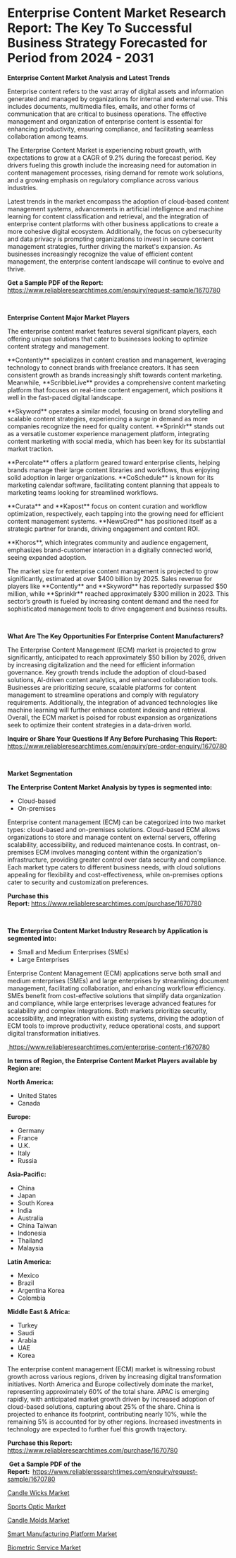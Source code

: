 <p><h1>Enterprise Content Market Research Report: The Key To Successful Business Strategy Forecasted for Period from 2024 - 2031</h1></p><p><strong>Enterprise Content Market Analysis and Latest Trends</strong></p>
<p><p>Enterprise content refers to the vast array of digital assets and information generated and managed by organizations for internal and external use. This includes documents, multimedia files, emails, and other forms of communication that are critical to business operations. The effective management and organization of enterprise content is essential for enhancing productivity, ensuring compliance, and facilitating seamless collaboration among teams.</p><p>The Enterprise Content Market is experiencing robust growth, with expectations to grow at a CAGR of 9.2% during the forecast period. Key drivers fueling this growth include the increasing need for automation in content management processes, rising demand for remote work solutions, and a growing emphasis on regulatory compliance across various industries. </p><p>Latest trends in the market encompass the adoption of cloud-based content management systems, advancements in artificial intelligence and machine learning for content classification and retrieval, and the integration of enterprise content platforms with other business applications to create a more cohesive digital ecosystem. Additionally, the focus on cybersecurity and data privacy is prompting organizations to invest in secure content management strategies, further driving the market's expansion. As businesses increasingly recognize the value of efficient content management, the enterprise content landscape will continue to evolve and thrive.</p></p>
<p><strong>Get a Sample PDF of the Report:&nbsp;</strong> <a href="https://www.reliableresearchtimes.com/enquiry/request-sample/1670780?utm_campaign=1951&utm_medium=2&utm_source=Github&utm_content=ia&utm_term=20122024&utm_id=enterprise-content">https://www.reliableresearchtimes.com/enquiry/request-sample/1670780</a></p>
<p>&nbsp;</p>
<p><strong>Enterprise Content Major Market Players</strong></p>
<p><p>The enterprise content market features several significant players, each offering unique solutions that cater to businesses looking to optimize content strategy and management. </p><p>**Contently** specializes in content creation and management, leveraging technology to connect brands with freelance creators. It has seen consistent growth as brands increasingly shift towards content marketing. Meanwhile, **ScribbleLive** provides a comprehensive content marketing platform that focuses on real-time content engagement, which positions it well in the fast-paced digital landscape.</p><p>**Skyword** operates a similar model, focusing on brand storytelling and scalable content strategies, experiencing a surge in demand as more companies recognize the need for quality content. **Sprinklr** stands out as a versatile customer experience management platform, integrating content marketing with social media, which has been key for its substantial market traction. </p><p>**Percolate** offers a platform geared toward enterprise clients, helping brands manage their large content libraries and workflows, thus enjoying solid adoption in larger organizations. **CoSchedule** is known for its marketing calendar software, facilitating content planning that appeals to marketing teams looking for streamlined workflows.</p><p>**Curata** and **Kapost** focus on content curation and workflow optimization, respectively, each tapping into the growing need for efficient content management systems. **NewsCred** has positioned itself as a strategic partner for brands, driving engagement and content ROI.</p><p>**Khoros**, which integrates community and audience engagement, emphasizes brand-customer interaction in a digitally connected world, seeing expanded adoption. </p><p>The market size for enterprise content management is projected to grow significantly, estimated at over $400 billion by 2025. Sales revenue for players like **Contently** and **Skyword** has reportedly surpassed $50 million, while **Sprinklr** reached approximately $300 million in 2023. This sector’s growth is fueled by increasing content demand and the need for sophisticated management tools to drive engagement and business results.</p></p>
<p>&nbsp;</p>
<p><strong>What Are The Key Opportunities For Enterprise Content Manufacturers?</strong></p>
<p><p>The Enterprise Content Management (ECM) market is projected to grow significantly, anticipated to reach approximately $50 billion by 2026, driven by increasing digitalization and the need for efficient information governance. Key growth trends include the adoption of cloud-based solutions, AI-driven content analytics, and enhanced collaboration tools. Businesses are prioritizing secure, scalable platforms for content management to streamline operations and comply with regulatory requirements. Additionally, the integration of advanced technologies like machine learning will further enhance content indexing and retrieval. Overall, the ECM market is poised for robust expansion as organizations seek to optimize their content strategies in a data-driven world.</p></p>
<p><strong>Inquire or Share Your Questions If Any Before Purchasing This Report:</strong> <a href="https://www.reliableresearchtimes.com/enquiry/pre-order-enquiry/1670780?utm_campaign=1951&utm_medium=2&utm_source=Github&utm_content=ia&utm_term=20122024&utm_id=enterprise-content">https://www.reliableresearchtimes.com/enquiry/pre-order-enquiry/1670780</a></p>
<p>&nbsp;</p>
<p><strong>Market Segmentation</strong></p>
<p><strong>The Enterprise Content Market Analysis by types is segmented into:</strong></p>
<p><ul><li>Cloud-based</li><li>On-premises</li></ul></p>
<p><p>Enterprise content management (ECM) can be categorized into two market types: cloud-based and on-premises solutions. Cloud-based ECM allows organizations to store and manage content on external servers, offering scalability, accessibility, and reduced maintenance costs. In contrast, on-premises ECM involves managing content within the organization's infrastructure, providing greater control over data security and compliance. Each market type caters to different business needs, with cloud solutions appealing for flexibility and cost-effectiveness, while on-premises options cater to security and customization preferences.</p></p>
<p><strong>Purchase this Report:&nbsp;</strong><a href="https://www.reliableresearchtimes.com/purchase/1670780?utm_campaign=1951&utm_medium=2&utm_source=Github&utm_content=ia&utm_term=20122024&utm_id=enterprise-content">https://www.reliableresearchtimes.com/purchase/1670780</a></p>
<p>&nbsp;</p>
<p><strong>The Enterprise Content Market Industry Research by Application is segmented into:</strong></p>
<p><ul><li>Small and Medium Enterprises (SMEs)</li><li>Large Enterprises</li></ul></p>
<p><p>Enterprise Content Management (ECM) applications serve both small and medium enterprises (SMEs) and large enterprises by streamlining document management, facilitating collaboration, and enhancing workflow efficiency. SMEs benefit from cost-effective solutions that simplify data organization and compliance, while large enterprises leverage advanced features for scalability and complex integrations. Both markets prioritize security, accessibility, and integration with existing systems, driving the adoption of ECM tools to improve productivity, reduce operational costs, and support digital transformation initiatives.</p></p>
<p><a href="https://www.reliableresearchtimes.com/enterprise-content-r1670780?utm_campaign=1951&utm_medium=2&utm_source=Github&utm_content=ia&utm_term=20122024&utm_id=enterprise-content">&nbsp;https://www.reliableresearchtimes.com/enterprise-content-r1670780</a></p>
<p><strong>In terms of Region, the Enterprise Content Market Players available by Region are:</strong></p>
<p>
    <p> <strong> North America: </strong>
        <ul>
            <li>United States</li>
            <li>Canada</li>
        </ul>
        </p> 
    <p> <strong> Europe: </strong>
        <ul>
            <li>Germany</li>
            <li>France</li>
            <li>U.K.</li>
            <li>Italy</li>
            <li>Russia</li>
        </ul>
        </p> 
    <p> <strong> Asia-Pacific: </strong>
        <ul>
            <li>China</li>
            <li>Japan</li>
            <li>South Korea</li>
            <li>India</li>
            <li>Australia</li>
            <li>China Taiwan</li>
            <li>Indonesia</li>
            <li>Thailand</li>
            <li>Malaysia</li>
        </ul>
        </p> 
    <p> <strong> Latin America: </strong>
        <ul>
            <li>Mexico</li>
            <li>Brazil</li>
            <li>Argentina Korea</li>
            <li>Colombia</li>
        </ul>
        </p> 
    <p> <strong> Middle East & Africa: </strong>
        <ul>
            <li>Turkey</li>
            <li>Saudi</li>
            <li>Arabia</li>
            <li>UAE</li>
            <li>Korea</li>
        </ul>
    </p>
    </p>
<p><p>The enterprise content management (ECM) market is witnessing robust growth across various regions, driven by increasing digital transformation initiatives. North America and Europe collectively dominate the market, representing approximately 60% of the total share. APAC is emerging rapidly, with anticipated market growth driven by increased adoption of cloud-based solutions, capturing about 25% of the share. China is projected to enhance its footprint, contributing nearly 10%, while the remaining 5% is accounted for by other regions. Increased investments in technology are expected to further fuel this growth trajectory.</p></p>
<p><strong>Purchase this Report: </strong><a href="https://www.reliableresearchtimes.com/purchase/1670780?utm_campaign=1951&utm_medium=2&utm_source=Github&utm_content=ia&utm_term=20122024&utm_id=enterprise-content">https://www.reliableresearchtimes.com/purchase/1670780</a></p>
<p>&nbsp;<strong>Get a Sample PDF of the Report:&nbsp;&nbsp;</strong><a href="https://www.reliableresearchtimes.com/enquiry/request-sample/1670780?utm_campaign=1951&utm_medium=2&utm_source=Github&utm_content=ia&utm_term=20122024&utm_id=enterprise-content">https://www.reliableresearchtimes.com/enquiry/request-sample/1670780</a></p>
<p><strong></strong></p>
<p><p><a href="https://www.linkedin.com/pulse/based-recent-market-research-candle-wicks-set-experience-fsr9f?utm_campaign=1951&utm_medium=2&utm_source=Github&utm_content=ia&utm_term=20122024&utm_id=enterprise-content">Candle Wicks Market</a></p><p><a href="https://www.linkedin.com/pulse/sports-optic-market-state-revenue-forecast-growth-potential-zwlaf?utm_campaign=1951&utm_medium=2&utm_source=Github&utm_content=ia&utm_term=20122024&utm_id=enterprise-content">Sports Optic Market</a></p><p><a href="https://www.linkedin.com/pulse/candle-molds-market-growth-forecast-size-projected-72-cagr-agpzf?utm_campaign=1951&utm_medium=2&utm_source=Github&utm_content=ia&utm_term=20122024&utm_id=enterprise-content">Candle Molds Market</a></p><p><a href="https://www.linkedin.com/pulse/smart-manufacturing-platform-market-trends-2024-2031-analysis-jcjqf?utm_campaign=1951&utm_medium=2&utm_source=Github&utm_content=ia&utm_term=20122024&utm_id=enterprise-content">Smart Manufacturing Platform Market</a></p><p><a href="https://www.linkedin.com/pulse/thorough-review-biometric-service-market-size-share-revenue-g0zlf?utm_campaign=1951&utm_medium=2&utm_source=Github&utm_content=ia&utm_term=20122024&utm_id=enterprise-content">Biometric Service Market</a></p></p>